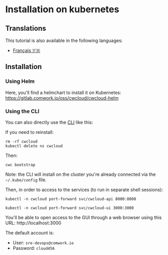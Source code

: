 # Installation on kubernetes

## Translations

This tutorial is also available in the following languages:
* [Français 🇫🇷](../../../translations/fr/tutorials/selfhosted/installation/kubernetes.md)

## Installation

### Using Helm

Here, you'll find a helmchart to install it on Kubernetes: https://gitlab.comwork.io/oss/cwcloud/cwcloud-helm

### Using the CLI

You can also directly use the [CLI](../../cli/README.md) like this:

If you need to reinstall:

```shell
rm -rf cwcloud
kubectl delete ns cwcloud
```

Then:

```shell
cwc bootstrap
```

Note: the CLI will install on the cluster you're already connected via the `~/.kube/config` file.

Then, in order to access to the services (to run in separate shell sessions):

```shell
kubectl -n cwcloud port-forward svc/cwcloud-api 8000:8000
```

```shell
kubectl -n cwcloud port-forward svc/cwcloud-ui 3000:3000
```

You'll be able to open access to the GUI through a web browser using this URL: http://localhost:3000

The default account is:
* User: `sre-devops@comwork.io`
* Password: `cloud456`
